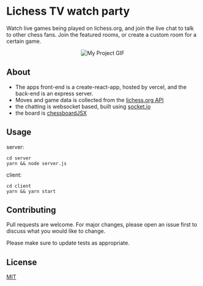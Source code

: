# Lichess TV watch party

Watch live games being played on lichess.org, and join the live chat to talk to other chess fans. Join the featured rooms, or create a custom room for a certain game.

<p align="center"> 
  <img src="/client/public/mac.gif" alt="My Project GIF" width="auto" height="auto">
</p>

## About
- The apps front-end is a create-react-app, hosted by vercel, and the back-end is an express server.
- Moves and game data is collected from the <a href="https://lichess.org/api">lichess.org API</a>
- the chatting is websocket based, built using <a href="https://socket.io">socket.io</a>
- the board is <a href="https://chessboardjsx.com/">chessboardJSX</a>

## Usage

server:

```
cd server
yarn && node server.js
```

client:

```
cd client
yarn && yarn start
```

## Contributing

Pull requests are welcome. For major changes, please open an issue first to discuss what you would like to change.

Please make sure to update tests as appropriate.

## License

[MIT](https://choosealicense.com/licenses/mit/)
